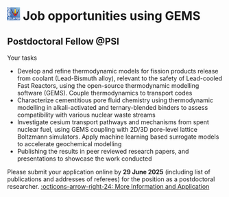 # <img style="float: center; height: 6%; width: 6%;" src="../../img/gems2.png"> Job opportunities using GEMS

## Postdoctoral Fellow @PSI 

Your tasks

* Develop and refine thermodynamic models for fission products release from coolant (Lead-Bismuth alloy), relevant to the safety of Lead-cooled Fast Reactors, using the open-source thermodynamic modelling software (GEMS). Couple thermodynamics to transport codes 
* Characterize cementitious pore fluid chemistry using thermodynamic modelling in alkali-activated and ternary-blended binders to assess compatibility with various nuclear waste streams 
* Investigate cesium transport pathways and mechanisms from spent nuclear fuel, using GEMS coupling with 2D/3D pore-level lattice Boltzmann simulators. Apply machine learning based surrogate models to accelerate geochemical modelling 
* Publishing the results in peer reviewed research papers, and presentations to showcase the work conducted

Please submit your application online by **29 June 2025** (including list of publications and addresses of referees) for the position as a postdoctoral researcher. [:octicons-arrow-right-24: More Information and Application](https://www.psi.ch/en/hr/job-opportunities/70007-postdoctoral-fellow)

